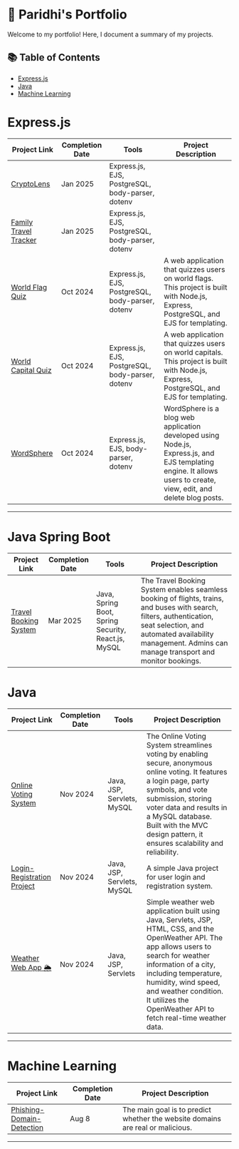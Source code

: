 # 💼 Paridhi's Portfolio

Welcome to my portfolio! Here, I document a summary of my projects. 

## 📚 Table of Contents
- [Express.js](#Express.js)
- [Java](#Java)
- [Machine Learning](#Machine-Learning)

# Express.js

| Project Link | Completion Date | Tools | Project Description | 
|---|---|---|---|
| [CryptoLens](https://github.com/paridhi3/CryptoLens) | Jan 2025 | Express.js, EJS, PostgreSQL, body-parser, dotenv |  |
| [Family Travel Tracker](https://github.com/paridhi3/Family-Travel-Tracker) | Jan 2025 | Express.js, EJS, PostgreSQL, body-parser, dotenv |  |
| [World Flag Quiz](https://github.com/paridhi3/World-Flag-Quiz) | Oct 2024 | Express.js, EJS, PostgreSQL, body-parser, dotenv | A web application that quizzes users on world flags. This project is built with Node.js, Express, PostgreSQL, and EJS for templating. |
| [World Capital Quiz](https://github.com/paridhi3/World-Capital-Quiz) | Oct 2024 | Express.js, EJS, PostgreSQL, body-parser, dotenv | A web application that quizzes users on world capitals. This project is built with Node.js, Express, PostgreSQL, and EJS for templating. |
| [WordSphere](https://github.com/paridhi3/WordSphere) | Oct 2024 | Express.js, EJS, body-parser, dotenv | WordSphere is a blog web application developed using Node.js, Express.js, and EJS templating engine. It allows users to create, view, edit, and delete blog posts. |

***

# Java Spring Boot

| Project Link | Completion Date | Tools | Project Description |
|---|---|---|---|
| [Travel Booking System](https://github.com/paridhi3/TravelBookingSystem) | Mar 2025 | Java, Spring Boot, Spring Security, React.js, MySQL | The Travel Booking System enables seamless booking of flights, trains, and buses with search, filters, authentication, seat selection, and automated availability management. Admins can manage transport and monitor bookings. |

# Java

| Project Link | Completion Date | Tools | Project Description |
|---|---|---|---|
| [Online Voting System](https://github.com/paridhi3/Online-Voting-System) | Nov 2024 | Java, JSP, Servlets, MySQL | The Online Voting System streamlines voting by enabling secure, anonymous online voting. It features a login page, party symbols, and vote submission, storing voter data and results in a MySQL database. Built with the MVC design pattern, it ensures scalability and reliability. |
| [Login-Registration Project](https://github.com/paridhi3/Login-Registration) | Nov 2024 | Java, JSP, Servlets, MySQL | A simple Java project for user login and registration system. |
| [Weather Web App 🌦️](https://github.com/paridhi3/WeatherApp) | Nov 2024 | Java, JSP, Servlets | Simple weather web application built using Java, Servlets, JSP, HTML, CSS, and the OpenWeather API. The app allows users to search for weather information of a city, including temperature, humidity, wind speed, and weather condition. It utilizes the OpenWeather API to fetch real-time weather data. |

***

# Machine Learning

| Project Link | Completion Date | Project Description |
|---|---|---|
| [Phishing-Domain-Detection](https://github.com/paridhi3/Phishing-Domain-Detection) | Aug 8 | The main goal is to predict whether the website domains are real or malicious. |

***
